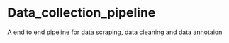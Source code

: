# Data_collection_pipeline
A end to end pipeline for data scraping, data cleaning and data annotaion
